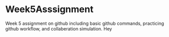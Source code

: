 # Week5Asssignment
Week 5 assignment on github including basic github commands, practicing github workflow, and collaberation simulation.
Hey
